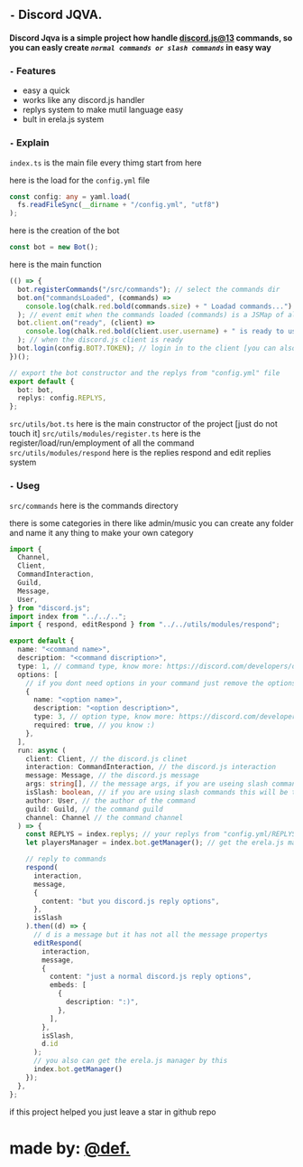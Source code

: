 ## `-` Discord JQVA.

#### **Discord Jqva** is a simple project how handle [discord.js@13](https://discord.js.org) commands, so you can easly create _**`normal commands or slash commands`**_ in easy way

### `-` Features

- easy a quick
- works like any discord.js handler
- replys system to make mutil language easy
- bult in erela.js system

### `-` Explain

`index.ts` is the main file every thimg start from here

here is the load for the `config.yml` file

```ts
const config: any = yaml.load(
  fs.readFileSync(__dirname + "/config.yml", "utf8")
);
```

here is the creation of the bot

```ts
const bot = new Bot();
```

here is the main function

```ts
(() => {
  bot.registerCommands("/src/commands"); // select the commands dir
  bot.on("commandsLoaded", (commands) =>
    console.log(chalk.red.bold(commands.size) + " Loadad commands...")
  ); // event emit when the commands loaded (commands) is a JSMap of all the loaded commands
  bot.client.on("ready", (client) =>
    console.log(chalk.red.bold(client.user.username) + " is ready to use...")
  ); // when the discord.js client is ready
  bot.login(config.BOT?.TOKEN); // login in to the client [you can also login with bot.client.login]
})();

// export the bot constructor and the replys from "config.yml" file
export default {
  bot: bot,
  replys: config.REPLYS,
};
```

`src/utils/bot.ts` here is the main constructor of the project [just do not touch it]
`src/utils/modules/register.ts` here is the register/load/run/employment of all the command
`src/utils/modules/respond` here is the replies respond and edit replies system

### `-` Useg

`src/commands` here is the commands directory

there is some categories in there like admin/music you can create any folder and name it any thing to make your own category

```ts
import {
  Channel,
  Client,
  CommandInteraction,
  Guild,
  Message,
  User,
} from "discord.js";
import index from "../../..";
import { respond, editRespond } from "../../utils/modules/respond";

export default {
  name: "<command name>",
  description: "<command discription>",
  type: 1, // command type, know more: https://discord.com/developers/docs/interactions/application-commands#application-command-object-application-command-types
  options: [
    // if you dont need options in your command just remove the options property
    {
      name: "<option name>",
      description: "<option description>",
      type: 3, // option type, know more: https://discord.com/developers/docs/interactions/application-commands#application-command-object-application-command-option-type
      required: true, // you know :)
    },
  ],
  run: async (
    client: Client, // the discord.js clinet
    interaction: CommandInteraction, // the discord.js interaction
    message: Message, // the discord.js message
    args: string[], // the message args, if you are useing slash command this will me null
    isSlash: boolean, // if you are using slash commands this will be true else this will be false
    author: User, // the author of the command
    guild: Guild, // the command guild
    channel: Channel // the command channel
  ) => {
    const REPLYS = index.replys; // your replys from "config.yml/REPLYS"
    let playersManager = index.bot.getManager(); // get the erela.js manager

    // reply to commands
    respond(
      interaction,
      message,
      {
        content: "but you discord.js reply options",
      },
      isSlash
    ).then((d) => {
      // d is a message but it has not all the message propertys
      editRespond(
        interaction,
        message,
        {
          content: "just a normal discord.js reply options",
          embeds: [
            {
              description: ":)",
            },
          ],
        },
        isSlash,
        d.id
      );
      // you also can get the erela.js manager by this
      index.bot.getManager()
    });
  },
};
```

if this project helped you just leave a star in github repo

# made by: [@def.](https://discord.com/users/933856726770413578)
